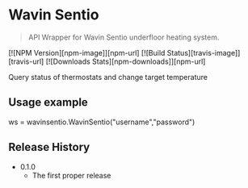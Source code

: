 # Wavin Sentio
> API Wrapper for Wavin Sentio underfloor heating system.

[![NPM Version][npm-image]][npm-url]
[![Build Status][travis-image]][travis-url]
[![Downloads Stats][npm-downloads]][npm-url]

Query status of thermostats and change target temperature

## Usage example

ws = wavinsentio.WavinSentio("username","password")

## Release History

* 0.1.0
    * The first proper release
